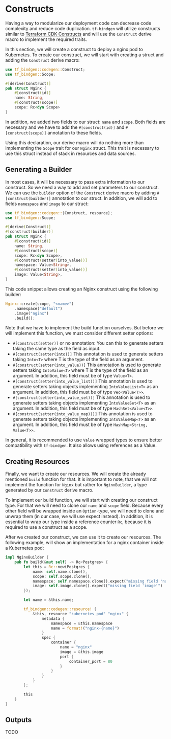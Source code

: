 # Constructs

Having a way to modularize our deployment code can decrease code complexity and reduce code duplication. `tf-bindgen` will utilize constructs similar to [Terraform CDK Constructs](https://developer.hashicorp.com/terraform/cdktf/concepts/constructs) and will use the `Construct` derive macro to implement the required traits.

In this section, we will create a construct to deploy a nginx pod to Kubernetes. To create our construct, we will start with creating a struct and adding the `Construct` derive macro:

```rust
use tf_bindgen::codegen::Construct;
use tf_bindgen::Scope;

#[derive(Construct)]
pub struct Nginx {
	#[construct(id)]
	name: String,
	#[construct(scope)]
	scope: Rc<dyn Scope>
}
```

In addition, we added two fields to our struct: `name` and `scope`. Both fields are necessary and we have to add the `#[construct(id)]` and `#[construct(scope)]` annotation to these fields.

Using this declaration, our derive macro will do nothing more than implementing the `Scope` trait for our `Nginx` struct. This trait is necessary to use this struct instead of stack in resources and data sources. <!-- TODO: link to Scope section -->

## Generating a Builder

In most cases, it will be necessary to pass extra information to our construct. So we need a way to add and set parameters to our construct. We can use the `builder` option of the `Construct` derive macro by adding `#[construct(builder)]` annotation to our struct. In addition, we will add to fields `namespace` and `image` to our struct:

```rust
use tf_bindgen::codegen::{Construct, resource};
use tf_bindgen::Scope;

#[derive(Construct)]
#[construct(builder)]
pub struct Nginx {
	#[construct(id)]
	name: String,
	#[construct(scope)]
	scope: Rc<dyn Scope>,
	#[construct(setter(into_value))]
	namespace: Value<String>,
	#[construct(setter(into_value))]
	image: Value<String>,
}
```

This code snippet allows creating an Nginx construct using the following builder:

```rust
Nginx::create(scope, "<name>")
	.namespace("default")
	.image("nginx")
	.build();
```

Note that we have to implement the build function ourselves. But before we will implement this function, we must consider different setter options:

- `#[construct(setter)]` or no annotation: You can this to generate setters taking the same type as the field as input.
- `#[construct(setter(into))]` This annotation is used to generate setters taking `Into<T>` where T is the type of the field as an argument.
- `#[construct(setter(into_value))]` This annotation is used to generate setters taking `IntoValue<T>` where T is the type of the field as an argument. In addition, this field must be of type `Value<T>`.
- `#[construct(setter(into_value_list))]` This annotation is used to generate setters taking objects implementing `IntoValueList<T>` as an argument. In addition, this field must be of type `Vec<Value<T>>`.
- `#[construct(setter(into_value_set))]` This annotation is used to generate setters taking objects implementing `IntoValueSet<T>` as an argument. In addition, this field must be of type `HashSet<Value<T>>`.
- `#[construct(setter(into_value_map)))]` This annotation is used to generate setters taking objects implementing `IntoValueMap<T>` as an argument. In addition, this field must be of type `HashMap<String, Value<T>>`.

In general, it is recommended to use `Value` wrapped types to ensure better compatibility with `tf-bindgen`. It also allows using references as a Value. <!-- TODO: Link to section about values -->

## Creating Resources

Finally, we want to create our resources. We will create the already mentioned `build` function for that. It is important to note, that we will not implement the function for `Nginx` but rather for `NginxBuilder`, a type generated by our `Construct` derive macro.

To implement our build function, we will start with creating our construct type. For that we will need to clone our `name` and `scope` field. Because every other field will be wrapped inside an `Option`-type, we will need to clone and unwrap them (in our case, we will use expect instead). In addition, it is essential to wrap our type inside a reference counter `Rc`, because it is required to use a construct as a scope.

After we created our construct, we can use it to create our resources. The following example, will show an implementation for a nginx container inside a Kubernetes pod:

```rust
impl NginxBuilder {
	pub fn build(&mut self) -> Rc<Postgres> {
		let this = Rc::new(Postgres {
			name: self.name.clone(),
			scope: self.scope.clone(),
			namespace: self.namespace.clone().expect("missing field 'namespace'"),
			image: self.image.clone().expect("missing field 'image'")
		});

		let name = &this.name;

		tf_bindgen::codegen::resource! {
			&this, resource "kubernetes_pod" "nginx" {
				metadata {
					namespace = &this.namespace
					name = format!("nginx-{name}")
				}
				spec {
					container {
						name = "nginx"
						image = &this.image
						port {
							container_port = 80
						}
					}
				}
			}
		};

		this
	}
}
```

## Outputs

TODO
